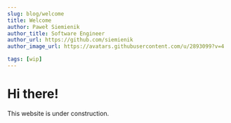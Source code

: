 ```yaml
---
slug: blog/welcome
title: Welcome
author: Paweł Siemienik
author_title: Software Engineer
author_url: https://github.com/siemienik
author_image_url: https://avatars.githubusercontent.com/u/2893099?v=4

tags: [wip]
---
```


# Hi there!

This website is under construction.